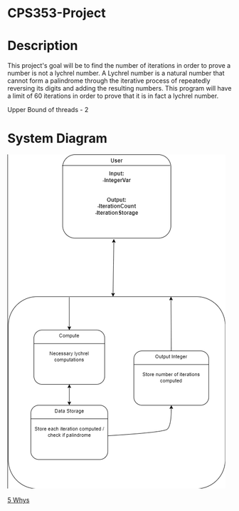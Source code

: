 # CPS353-Project

 # Description
 This project's goal will be to find the number of iterations in order to prove a number is not a lychrel number. A Lychrel number is a natural number that cannot form a palindrome through the iterative process of repeatedly reversing its digits and adding the resulting numbers.
 This program will have a limit of 60 iterations in order to prove that it is in fact a lychrel number.

 Upper Bound of threads - 2

 # System Diagram
 ![System Diagram](https://github.com/michael-scotto/CPS353-Project/blob/main/SystemDiagram.png?raw=true)

[5 Whys](https://docs.google.com/document/d/16s5g4C6xe30pJ1RPJAnqLJcNntY0roE2u1NrQInokto/edit?usp=sharing)
